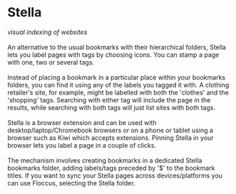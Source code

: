 # Stella
<i>visual indexing of websites</i><br><br>
An alternative to the usual bookmarks with their hierarchical folders, Stella lets you label pages with tags by choosing icons.
You can stamp a page with one, two or several tags.<br><br>
Instead of placing a bookmark in a particular place within your bookmarks folders, you can find it using any of the labels you tagged it with.
A clothing retailer's site, for example, might be labelled with both the 'clothes' and the 'shopping' tags. Searching with either tag will include the page in the results,
while searching with both tags will just list sites with both tags.<br><br>
Stella is a browser extension and can be used with desktop/laptop/Chromebook browsers or on a phone or tablet using a browser such as Kiwi which accepts extensions.
Pinning Stella in your browser lets you label a page in a couple of clicks.<br><br>
The mechanism involves creating bookmarks in a dedicated Stella bookmarks folder, adding labels/tags preceded by '$' to the bookmark titles.
If you want to sync your Stella pages across devices/platforms you can use Floccus, selecting the Stella folder.
